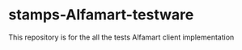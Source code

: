 # stamps-Alfamart-testware
This repository is for the all the tests Alfamart client implementation 
